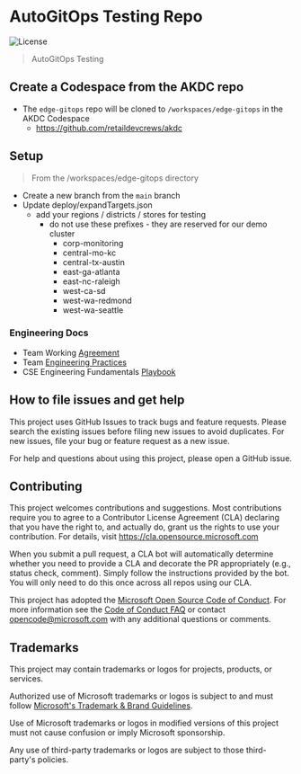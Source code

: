 # AutoGitOps Testing Repo

![License](https://img.shields.io/badge/license-MIT-green.svg)

> AutoGitOps Testing

## Create a Codespace from the AKDC repo

- The `edge-gitops` repo will be cloned to `/workspaces/edge-gitops` in the AKDC Codespace
  - <https://github.com/retaildevcrews/akdc>

## Setup

> From the /workspaces/edge-gitops directory

- Create a new branch from the `main` branch
- Update deploy/expandTargets.json
  - add your regions / districts / stores for testing
    - do not use these prefixes - they are reserved for our demo cluster
      - corp-monitoring
      - central-mo-kc
      - central-tx-austin
      - east-ga-atlanta
      - east-nc-raleigh
      - west-ca-sd
      - west-wa-redmond
      - west-wa-seattle

### Engineering Docs

- Team Working [Agreement](.github/WorkingAgreement.md)
- Team [Engineering Practices](.github/EngineeringPractices.md)
- CSE Engineering Fundamentals [Playbook](https://github.com/Microsoft/code-with-engineering-playbook)

## How to file issues and get help

This project uses GitHub Issues to track bugs and feature requests. Please search the existing issues before filing new issues to avoid duplicates. For new issues, file your bug or feature request as a new issue.

For help and questions about using this project, please open a GitHub issue.

## Contributing

This project welcomes contributions and suggestions.  Most contributions require you to agree to a Contributor License Agreement (CLA) declaring that you have the right to, and actually do, grant us the rights to use your contribution. For details, visit <https://cla.opensource.microsoft.com>

When you submit a pull request, a CLA bot will automatically determine whether you need to provide a CLA and decorate the PR appropriately (e.g., status check, comment). Simply follow the instructions provided by the bot. You will only need to do this once across all repos using our CLA.

This project has adopted the [Microsoft Open Source Code of Conduct](https://opensource.microsoft.com/codeofconduct/). For more information see the [Code of Conduct FAQ](https://opensource.microsoft.com/codeofconduct/faq/) or contact [opencode@microsoft.com](mailto:opencode@microsoft.com) with any additional questions or comments.

## Trademarks

This project may contain trademarks or logos for projects, products, or services.

Authorized use of Microsoft trademarks or logos is subject to and must follow [Microsoft's Trademark & Brand Guidelines](https://www.microsoft.com/en-us/legal/intellectualproperty/trademarks/usage/general).

Use of Microsoft trademarks or logos in modified versions of this project must not cause confusion or imply Microsoft sponsorship.

Any use of third-party trademarks or logos are subject to those third-party's policies.
